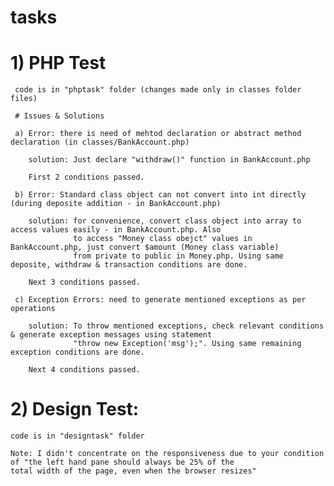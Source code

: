 # tasks

# 1) PHP Test

     code is in "phptask" folder (changes made only in classes folder files)

     # Issues & Solutions
     
     a) Error: there is need of mehtod declaration or abstract method declaration (in classes/BankAccount.php)
  
        solution: Just declare "withdraw()" function in BankAccount.php

        First 2 conditions passed. 
     
     b) Error: Standard class object can not convert into int directly (during deposite addition - in BankAccount.php)

        solution: for convenience, convert class object into array to access values easily - in BankAccount.php. Also
                  to access "Money class obejct" values in BankAccount.php, just convert $amount (Money class variable)
                  from private to public in Money.php. Using same deposite, withdraw & transaction conditions are done. 
  
        Next 3 conditions passed.

     c) Exception Errors: need to generate mentioned exceptions as per operations

        solution: To throw mentioned exceptions, check relevant conditions & generate exception messages using statement
                  "throw new Exception('msg');". Using same remaining exception conditions are done.

        Next 4 conditions passed.  
                
# 2) Design Test:

    code is in "designtask" folder

    Note: I didn't concentrate on the responsiveness due to your condition of "the left hand pane should always be 25% of the 
    total width of the page, even when the browser resizes"

    
